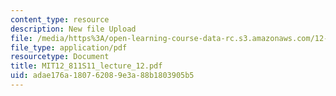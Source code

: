 ```yaml
---
content_type: resource
description: New file Upload
file: /media/https%3A/open-learning-course-data-rc.s3.amazonaws.com/12-811-tropical-meteorology-spring-2011/adae176a180762089e3a88b1803905b5_MIT12_811S11_lecture_12.pdf
file_type: application/pdf
resourcetype: Document
title: MIT12_811S11_lecture_12.pdf
uid: adae176a-1807-6208-9e3a-88b1803905b5
---
```


